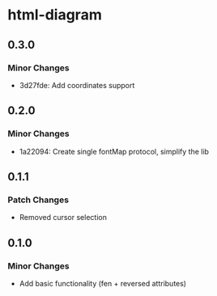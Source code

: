 # html-diagram

## 0.3.0

### Minor Changes

- 3d27fde: Add coordinates support

## 0.2.0

### Minor Changes

- 1a22094: Create single fontMap protocol, simplify the lib

## 0.1.1

### Patch Changes

- Removed cursor selection

## 0.1.0

### Minor Changes

- Add basic functionality (fen + reversed attributes)
